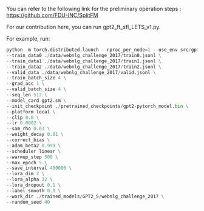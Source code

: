You can refer to the following link for the preliminary operation steps : https://github.com/FDU-INC/SplitFM

For our contribution here, you can run gpt2_ft_sfl_LETS_v1.py. 

For example, run:

```python
python -m torch.distributed.launch --nproc_per_node=1 --use_env src/gpt2_ft_sfl_LETS_v1.py \
--train_data0 ./data/webnlg_challenge_2017/train0.jsonl \
--train_data1 ./data/webnlg_challenge_2017/train1.jsonl \
--train_data2 ./data/webnlg_challenge_2017/train2.jsonl \
--valid_data ./data/webnlg_challenge_2017/valid.jsonl \
--train_batch_size 4 \
--grad_acc 1 \
--valid_batch_size 4 \
--seq_len 512 \
--model_card gpt2.sm \
--init_checkpoint ./pretrained_checkpoints/gpt2-pytorch_model.bin \
--platform local \
--clip 0.0 \
--lr 0.0002 \
--sam_rho 0.03 \
--weight_decay 0.01 \
--correct_bias \
--adam_beta2 0.999 \
--scheduler linear \
--warmup_step 500 \
--max_epoch 5 \
--save_interval 400000 \
--lora_dim 2 \
--lora_alpha 32 \
--lora_dropout 0.1 \
--label_smooth 0.1 \
--work_dir ./trained_models/GPT2_S/webnlg_challenge_2017 \
--random_seed 40
```
